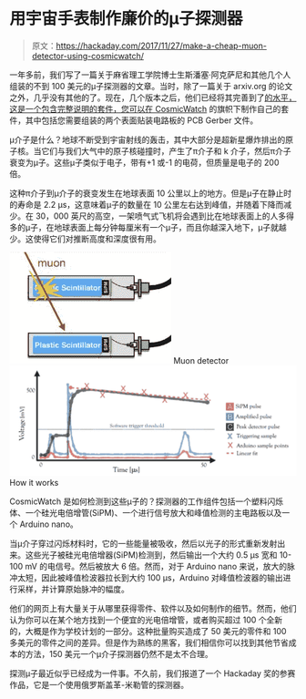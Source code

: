 # 用宇宙手表制作廉价的μ子探测器

> 原文：<https://hackaday.com/2017/11/27/make-a-cheap-muon-detector-using-cosmicwatch/>

一年多前，我们写了一篇关于麻省理工学院博士生斯潘塞·阿克萨尼和其他几个人组装的不到 100 美元的μ子探测器的文章。当时，除了一篇关于 arxiv.org 的论文之外，几乎没有其他的了。现在，几个版本之后，他们已经将其完善到了[的水平，这是一个包含完整说明的套件，您可以在 CosmicWatch](http://cosmicwatch.lns.mit.edu/) 的旗帜下制作自己的套件，其中包括您需要组装的两个表面贴装电路板的 PCB Gerber 文件。

μ介子是什么？地球不断受到宇宙射线的轰击，其中大部分是超新星爆炸排出的原子核。当它们与我们大气中的原子核碰撞时，产生了π介子和 k 介子，然后π介子衰变为μ子。这些μ子类似于电子，带有+1 或-1 的电荷，但质量是电子的 200 倍。

这种π介子到μ介子的衰变发生在地球表面 10 公里以上的地方。但是μ子在静止时的寿命是 2.2 μs，这意味着μ子的数量在 10 公里左右达到峰值，并随着下降而减少。在 30，000 英尺的高空，一架喷气式飞机将会遇到比在地球表面上的人多得多的μ子，在地球表面上每分钟每厘米有一个μ子，而且你越深入地下，μ子就越少。这使得它们对推断高度和深度很有用。

 [![Muon detector showing the scintillator and photmultiplier](img/6809cee5f104adbc82dede12975af86c.png "Muon detector")](https://hackaday.com/2017/11/27/make-a-cheap-muon-detector-using-cosmicwatch/how_coin/) Muon detector [![How it works](img/7db34032709a9e6a37ccd0ec8c9013c4.png "How it works")](https://hackaday.com/2017/11/27/make-a-cheap-muon-detector-using-cosmicwatch/how_it_works_graph/) How it works

CosmicWatch 是如何检测到这些μ子的？探测器的工作组件包括一个塑料闪烁体、一个硅光电倍增管(SiPM)、一个进行信号放大和峰值检测的主电路板以及一个 Arduino nano。

当μ介子穿过闪烁材料时，它的一些能量被吸收，然后以光子的形式重新发射出来。这些光子被硅光电倍增器(SiPM)检测到，然后输出一个大约 0.5 μs 宽和 10-100 mV 的电信号。然后被放大 6 倍。然而，对于 Arduino nano 来说，放大的脉冲太短，因此被峰值检波器拉长到大约 100 μs，Arduino 对峰值检波器的输出进行采样，并计算原始脉冲的幅度。

他们的网页上有大量关于从哪里获得零件、软件以及如何制作的细节。然而，他们认为你可以在某个地方找到一个便宜的光电倍增管，或者购买超过 100 个全新的，大概是作为学校计划的一部分。这种批量购买造成了 50 美元的零件和 100 多美元的零件之间的差异。但是作为熟练的黑客，我们相信你可以找到其他节省成本的方法，150 美元一个μ介子探测器仍然不是太不合理。

探测μ子最近似乎已经成为一件事。不久前，我们报道了一个 Hackaday 奖的参赛作品，它是一个使用俄罗斯盖革-米勒管的探测器。